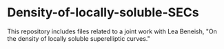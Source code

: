 # Density-of-locally-soluble-SECs
This repository includes files related to a joint work with Lea Beneish, "On the density of locally soluble superelliptic curves."
